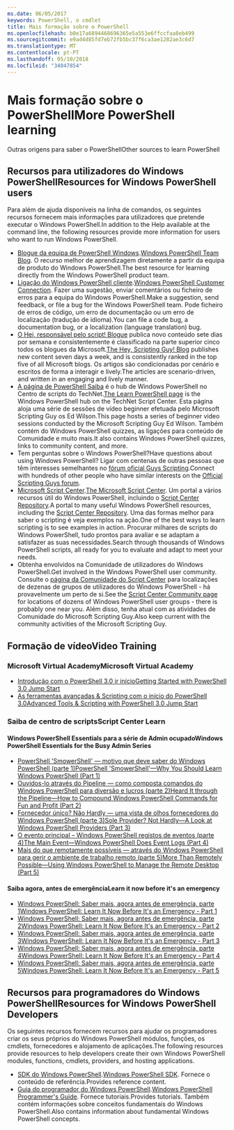 ```yaml
---
ms.date: 06/05/2017
keywords: PowerShell, o cmdlet
title: Mais formação sobre o PowerShell
ms.openlocfilehash: b0e17a6894468696365e5a553e6ffccfaa8eb499
ms.sourcegitcommit: e9ad4d85fd7eb72fb5bc37f6ca3ae1282ae3c6d7
ms.translationtype: MT
ms.contentlocale: pt-PT
ms.lasthandoff: 05/10/2018
ms.locfileid: "34047854"
---
```

# <a name="more-powershell-learning"></a><span data-ttu-id="9f540-103">Mais formação sobre o PowerShell</span><span class="sxs-lookup"><span data-stu-id="9f540-103">More PowerShell learning</span></span>

<span data-ttu-id="9f540-104">Outras origens para saber o PowerShell</span><span class="sxs-lookup"><span data-stu-id="9f540-104">Other sources to learn PowerShell</span></span>

## <a name="resources-for-windows-powershell-users"></a><span data-ttu-id="9f540-105">Recursos para utilizadores do Windows PowerShell</span><span class="sxs-lookup"><span data-stu-id="9f540-105">Resources for Windows PowerShell users</span></span>

<span data-ttu-id="9f540-106">Para além de ajuda disponíveis na linha de comandos, os seguintes recursos fornecem mais informações para utilizadores que pretende executar o Windows PowerShell.</span><span class="sxs-lookup"><span data-stu-id="9f540-106">In addition to the Help available at the command line, the following resources provide more information for users who want to run Windows PowerShell.</span></span>

- <span data-ttu-id="9f540-107">[Blogue da equipa de PowerShell Windows](http://blogs.msdn.com/b/powershell/).</span><span class="sxs-lookup"><span data-stu-id="9f540-107">[Windows PowerShell Team Blog](http://blogs.msdn.com/b/powershell/).</span></span> <span data-ttu-id="9f540-108">O recurso melhor de aprendizagem diretamente a partir da equipa de produto do Windows PowerShell.</span><span class="sxs-lookup"><span data-stu-id="9f540-108">The best resource for learning directly from the Windows PowerShell product team.</span></span>
- <span data-ttu-id="9f540-109">[Ligação do Windows PowerShell cliente](http://Connect.Microsoft.com/PowerShell).</span><span class="sxs-lookup"><span data-stu-id="9f540-109">[Windows PowerShell Customer Connection](http://Connect.Microsoft.com/PowerShell).</span></span> <span data-ttu-id="9f540-110">Fazer uma sugestão, enviar comentários ou ficheiro de erros para a equipa do Windows PowerShell.</span><span class="sxs-lookup"><span data-stu-id="9f540-110">Make a suggestion, send feedback, or file a bug for the Windows PowerShell team.</span></span> <span data-ttu-id="9f540-111">Pode ficheiro de erros de código, um erro de documentação ou um erro de localização (tradução de idioma).</span><span class="sxs-lookup"><span data-stu-id="9f540-111">You can file a code bug, a documentation bug, or a localization (language translation) bug.</span></span>
- <span data-ttu-id="9f540-112">[O Hei, responsável pelo script! Blogue](https://blogs.technet.microsoft.com/heyscriptingguy/) publica novo conteúdo sete dias por semana e consistentemente é classificado na parte superior cinco todos os blogues da Microsoft.</span><span class="sxs-lookup"><span data-stu-id="9f540-112">[The Hey, Scripting Guy! Blog](https://blogs.technet.microsoft.com/heyscriptingguy/) publishes new content seven days a week, and is consistently ranked in the top five of all Microsoft blogs.</span></span> <span data-ttu-id="9f540-113">Os artigos são condicionadas por cenário e escritos de forma a interagir e lively.</span><span class="sxs-lookup"><span data-stu-id="9f540-113">The articles are scenario-driven, and written in an engaging and lively manner.</span></span>
- <span data-ttu-id="9f540-114">[A página de PowerShell Saiba](https://blogs.technet.microsoft.com/heyscriptingguy/2015/01/04/weekend-scripter-the-best-ways-to-learn-powershell/) é o hub de Windows PowerShell no Centro de scripts do TechNet.</span><span class="sxs-lookup"><span data-stu-id="9f540-114">[The Learn PowerShell page](https://blogs.technet.microsoft.com/heyscriptingguy/2015/01/04/weekend-scripter-the-best-ways-to-learn-powershell/) is the Windows PowerShell hub on the TechNet Script Center.</span></span> <span data-ttu-id="9f540-115">Esta página aloja uma série de sessões de vídeo beginner efetuada pelo Microsoft Scripting Guy os Ed Wilson.</span><span class="sxs-lookup"><span data-stu-id="9f540-115">This page hosts a series of beginner video sessions conducted by the Microsoft Scripting Guy Ed Wilson.</span></span> <span data-ttu-id="9f540-116">Também contém do Windows PowerShell quizzes, as ligações para conteúdo de Comunidade e muito mais.</span><span class="sxs-lookup"><span data-stu-id="9f540-116">It also contains Windows PowerShell quizzes, links to community content, and more.</span></span>
- <span data-ttu-id="9f540-117">Tem perguntas sobre o Windows PowerShell?</span><span class="sxs-lookup"><span data-stu-id="9f540-117">Have questions about using Windows PowerShell?</span></span> <span data-ttu-id="9f540-118">Ligar com centenas de outras pessoas que têm interesses semelhantes no [fórum oficial Guys Scripting](http://social.technet.microsoft.com/forums/itcg/threads/).</span><span class="sxs-lookup"><span data-stu-id="9f540-118">Connect with hundreds of other people who have similar interests on the [Official Scripting Guys forum](http://social.technet.microsoft.com/forums/itcg/threads/).</span></span>
- <span data-ttu-id="9f540-119">[Microsoft Script Center](https://technet.microsoft.com/scriptcenter).</span><span class="sxs-lookup"><span data-stu-id="9f540-119">[The Microsoft Script Center](https://technet.microsoft.com/scriptcenter).</span></span> <span data-ttu-id="9f540-120">Um portal a vários recursos útil do Windows PowerShell, incluindo o [Script Center Repository](http://gallery.technet.microsoft.com/scriptcenter/).</span><span class="sxs-lookup"><span data-stu-id="9f540-120">A portal to many useful Windows PowerShell resources, including the [Script Center Repository](http://gallery.technet.microsoft.com/scriptcenter/).</span></span> <span data-ttu-id="9f540-121">Uma das formas melhor para saber o scripting é veja exemplos na ação.</span><span class="sxs-lookup"><span data-stu-id="9f540-121">One of the best ways to learn scripting is to see examples in action.</span></span> <span data-ttu-id="9f540-122">Procurar milhares de scripts do Windows PowerShell, tudo prontos para avaliar e se adaptam a satisfazer as suas necessidades.</span><span class="sxs-lookup"><span data-stu-id="9f540-122">Search through thousands of Windows PowerShell scripts, all ready for you to evaluate and adapt to meet your needs.</span></span>
- <span data-ttu-id="9f540-123">Obtenha envolvidos na Comunidade de utilizadores do Windows PowerShell.</span><span class="sxs-lookup"><span data-stu-id="9f540-123">Get involved in the Windows PowerShell user community.</span></span> <span data-ttu-id="9f540-124">Consulte o [página da Comunidade do Script Center](https://technet.microsoft.com/scriptcenter/hh182567.aspx) para localizações de dezenas de grupos de utilizadores do Windows PowerShell - há provavelmente um perto de si.</span><span class="sxs-lookup"><span data-stu-id="9f540-124">See the [Script Center Community page](https://technet.microsoft.com/scriptcenter/hh182567.aspx) for locations of dozens of Windows PowerShell user groups - there is probably one near you.</span></span> <span data-ttu-id="9f540-125">Além disso, tenha atual com as atividades de Comunidade do Microsoft Scripting Guy.</span><span class="sxs-lookup"><span data-stu-id="9f540-125">Also keep current with the community activities of the Microsoft Scripting Guy.</span></span>

## <a name="video-training"></a><span data-ttu-id="9f540-126">Formação de vídeo</span><span class="sxs-lookup"><span data-stu-id="9f540-126">Video Training</span></span>

### <a name="microsoft-virtual-academy"></a><span data-ttu-id="9f540-127">Microsoft Virtual Academy</span><span class="sxs-lookup"><span data-stu-id="9f540-127">Microsoft Virtual Academy</span></span>
- [<span data-ttu-id="9f540-128">Introdução com o PowerShell 3.0 ir início</span><span class="sxs-lookup"><span data-stu-id="9f540-128">Getting Started with PowerShell 3.0 Jump Start</span></span>](https://mva.microsoft.com/en-US/training-courses/getting-started-with-powershell-30-jump-start-8276)
- [<span data-ttu-id="9f540-129">As ferramentas avançadas & Scripting com o início do PowerShell 3.0</span><span class="sxs-lookup"><span data-stu-id="9f540-129">Advanced Tools & Scripting with PowerShell 3.0 Jump Start</span></span>](https://mva.microsoft.com/en-US/training-courses/advanced-tools-scripting-with-powershell-30-jump-start-8231)

### <a name="script-center-learn"></a><span data-ttu-id="9f540-130">Saiba de centro de scripts</span><span class="sxs-lookup"><span data-stu-id="9f540-130">Script Center Learn</span></span>
#### <a name="windows-powershell-essentials-for-the-busy-admin-series"></a><span data-ttu-id="9f540-131">Windows PowerShell Essentials para a série de Admin ocupado</span><span class="sxs-lookup"><span data-stu-id="9f540-131">Windows PowerShell Essentials for the Busy Admin Series</span></span>
- [<span data-ttu-id="9f540-132">PowerShell 'SmowerShell' — motivo que deve saber do Windows PowerShell &#40;parte 1&#41;</span><span class="sxs-lookup"><span data-stu-id="9f540-132">PowerShell 'SmowerShell'—Why You Should Learn Windows PowerShell &#40;Part 1&#41;</span></span>](http://dlbmodigital.microsoft.com/webcasts/wmv/23976_Dnl_L.wmv)
- [<span data-ttu-id="9f540-133">Ouvidos-lo através do Pipeline — como composta comandos do Windows PowerShell para diversão e lucros &#40;parte 2&#41;</span><span class="sxs-lookup"><span data-stu-id="9f540-133">Heard It through the Pipeline—How to Compound Windows PowerShell Commands for Fun and Profit &#40;Part 2&#41;</span></span>](http://dlbmodigital.microsoft.com/webcasts/wmv/23977_Dnl_L.wmv)
- [<span data-ttu-id="9f540-134">Fornecedor único? Não Hardly — uma vista de olhos fornecedores do Windows PowerShell &#40;parte 3&#41;</span><span class="sxs-lookup"><span data-stu-id="9f540-134">Sole Provider? Not Hardly—A Look at Windows PowerShell Providers &#40;Part 3&#41;</span></span>](http://dlbmodigital.microsoft.com/webcasts/wmv/23978_Dnl_L.wmv)
- [<span data-ttu-id="9f540-135">O evento principal – Windows PowerShell registos de eventos &#40;parte 4&#41;</span><span class="sxs-lookup"><span data-stu-id="9f540-135">The Main Event—Windows PowerShell Does Event Logs &#40;Part 4&#41;</span></span>](http://dlbmodigital.microsoft.com/webcasts/wmv/23979_Dnl_L.wmv)
- [<span data-ttu-id="9f540-136">Mais do que remotamente possíveis — através do Windows PowerShell para gerir o ambiente de trabalho remoto &#40;parte 5&#41;</span><span class="sxs-lookup"><span data-stu-id="9f540-136">More Than Remotely Possible—Using Windows PowerShell to Manage the Remote Desktop &#40;Part 5&#41;</span></span>](http://dlbmodigital.microsoft.com/webcasts/wmv/23980_Dnl_L.wmv)

#### <a name="learn-it-now-before-its-an-emergency"></a><span data-ttu-id="9f540-137">Saiba agora, antes de emergência</span><span class="sxs-lookup"><span data-stu-id="9f540-137">Learn it now before it's an emergency</span></span>
- [<span data-ttu-id="9f540-138">Windows PowerShell: Saber mais, agora antes de emergência, parte 1</span><span class="sxs-lookup"><span data-stu-id="9f540-138">Windows PowerShell: Learn It Now Before It's an Emergency - Part 1</span></span>](http://dlbmodigital.microsoft.com/webcasts/wmv/1032481530_Dnl_L.wmv)
- [<span data-ttu-id="9f540-139">Windows PowerShell: Saber mais, agora antes de emergência, parte 2</span><span class="sxs-lookup"><span data-stu-id="9f540-139">Windows PowerShell: Learn It Now Before It's an Emergency - Part 2</span></span>](http://dlbmodigital.microsoft.com/webcasts/wmv/1032481542_Dnl_L.wmv)
- [<span data-ttu-id="9f540-140">Windows PowerShell: Saber mais, agora antes de emergência, parte 3</span><span class="sxs-lookup"><span data-stu-id="9f540-140">Windows PowerShell: Learn It Now Before It's an Emergency - Part 3</span></span>](http://dlbmodigital.microsoft.com/webcasts/wmv/1032481548_Dnl_L.wmv)
- [<span data-ttu-id="9f540-141">Windows PowerShell: Saber mais, agora antes de emergência, parte 4</span><span class="sxs-lookup"><span data-stu-id="9f540-141">Windows PowerShell: Learn It Now Before It's an Emergency - Part 4</span></span>](http://dlbmodigital.microsoft.com/webcasts/wmv/1032481552_Dnl_L.wmv)
- [<span data-ttu-id="9f540-142">Windows PowerShell: Saber mais, agora antes de emergência, parte 5</span><span class="sxs-lookup"><span data-stu-id="9f540-142">Windows PowerShell: Learn It Now Before It's an Emergency - Part 5</span></span>](http://dlbmodigital.microsoft.com/webcasts/wmv/1032481554_Dnl_L.wmv)

## <a name="resources-for-windows-powershell-developers"></a><span data-ttu-id="9f540-143">Recursos para programadores do Windows PowerShell</span><span class="sxs-lookup"><span data-stu-id="9f540-143">Resources for Windows PowerShell Developers</span></span>

<span data-ttu-id="9f540-144">Os seguintes recursos fornecem recursos para ajudar os programadores criar os seus próprios do Windows PowerShell módulos, funções, os cmdlets, fornecedores e alojamento de aplicações.</span><span class="sxs-lookup"><span data-stu-id="9f540-144">The following resources provide resources to help developers create their own Windows PowerShell modules, functions, cmdlets, providers, and hosting applications.</span></span>

- <span data-ttu-id="9f540-145">[SDK do Windows PowerShell](http://go.microsoft.com/fwlink/p/?LinkID=89595).</span><span class="sxs-lookup"><span data-stu-id="9f540-145">[Windows PowerShell SDK](http://go.microsoft.com/fwlink/p/?LinkID=89595).</span></span> <span data-ttu-id="9f540-146">Fornece o conteúdo de referência.</span><span class="sxs-lookup"><span data-stu-id="9f540-146">Provides reference content.</span></span>
- <span data-ttu-id="9f540-147">[Guia do programador do Windows PowerShell](http://go.microsoft.com/fwlink/p/?LinkID=89596).</span><span class="sxs-lookup"><span data-stu-id="9f540-147">[Windows PowerShell Programmer's Guide](http://go.microsoft.com/fwlink/p/?LinkID=89596).</span></span> <span data-ttu-id="9f540-148">Fornece tutoriais.</span><span class="sxs-lookup"><span data-stu-id="9f540-148">Provides tutorials.</span></span> <span data-ttu-id="9f540-149">Também contém informações sobre conceitos fundamentais do Windows PowerShell.</span><span class="sxs-lookup"><span data-stu-id="9f540-149">Also contains information about fundamental Windows PowerShell concepts.</span></span>
